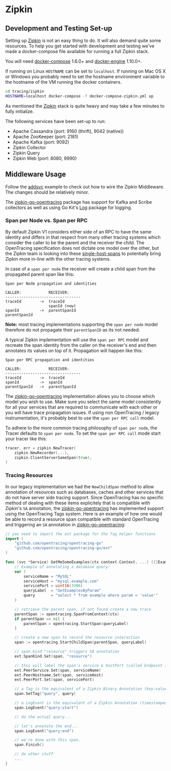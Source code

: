 # Zipkin

## Development and Testing Set-up

Setting up [Zipkin] is not an easy thing to do. It will also demand quite some
resources. To help you get started with development and testing we've made a
docker-compose file available for running a full Zipkin stack.

You will need [docker-compose] 1.6.0+ and [docker-engine] 1.10.0+.

If running on Linux `HOSTNAME` can be set to `localhost`. If running on Mac OS X
or Windows you probably need to set the hostname environment variable to the
hostname of the VM running the docker containers.

```sh
cd tracing/zipkin
HOSTNAME=localhost docker-compose -f docker-compose-zipkin.yml up
```

[Zipkin]: http://zipkin.io/
[docker-compose]: https://docs.docker.com/compose/
[docker-engine]: https://docs.docker.com/engine/

As mentioned the [Zipkin] stack is quite heavy and may take a few minutes to
fully initialize.

The following services have been set-up to run:
- Apache Cassandra (port: 9160 (thrift), 9042 (native))
- Apache ZooKeeper (port: 2181)
- Apache Kafka (port: 9092)
- Zipkin Collector
- Zipkin Query
- Zipkin Web (port: 8080, 9990)


## Middleware Usage

Follow the [addsvc] example to check out how to wire the Zipkin Middleware. The
changes should be relatively minor.

The [zipkin-go-opentracing] package has support for Kafka and Scribe collectors
as well as using Go Kit's [Log] package for logging.

### Span per Node vs. Span per RPC
By default Zipkin V1 considers either side of an RPC to have the same identity
and differs in that respect from many other tracing systems which consider the
caller to be the parent and the receiver the child. The OpenTracing
specification does not dictate one model over the other, but the Zipkin team is
looking into these [single-host-spans] to potentially bring Zipkin more in-line
with the other tracing systems.

[single-host-spans]: https://github.com/openzipkin/zipkin/issues/963

In case of a `span per node` the receiver will create a child span from the
propagated parent span like this:

```
Span per Node propagation and identities

CALLER:            RECEIVER:
---------------------------------
traceId        ->  traceId
                   spanId (new)
spanId         ->  parentSpanId
parentSpanId
```

**Note:** most tracing implementations supporting the `span per node` model
therefore do not propagate their `parentSpanID` as its not needed.

A typical Zipkin implementation will use the `span per RPC` model and recreate
the span identity from the caller on the receiver's end and then annotates its
values on top of it. Propagation will happen like this:

```
Span per RPC propagation and identities

CALLER:            RECEIVER:
---------------------------------
traceId        ->  traceId
spanId         ->  spanId
parentSpanId   ->  parentSpanId
```

The [zipkin-go-opentracing] implementation allows you to choose which model you
wish to use. Make sure you select the same model consistently for all your
services that are required to communicate with each other or you will have trace
propagation issues. If using non OpenTracing / legacy instrumentation, it's
probably best to use the `span per RPC call` model.

To adhere to the more common tracing philosophy of `span per node`, the Tracer
defaults to `span per node`. To set the `span per RPC call` mode start your
tracer like this:

```go
tracer, err = zipkin.NewTracer(
	zipkin.NewRecorder(...),
	zipkin.ClientServerSameSpan(true),
)
```

[zipkin-go-opentracing]: https://github.com/openzipkin/zipkin-go-opentracing
[addsvc]:https://github.com/go-kit/kit/tree/master/examples/addsvc
[Log]: https://github.com/go-kit/kit/tree/master/log

### Tracing Resources

In our legacy implementation we had the `NewChildSpan` method to allow
annotation of resources such as databases, caches and other services that do not
have server side tracing support. Since OpenTracing has no specific method of
dealing with these items explicitely that is compatible with Zipkin's `SA`
annotation, the [zipkin-go-opentracing] has implemented support using the
OpenTracing Tags system. Here is an example of how one would be able to record
a resource span compatible with standard OpenTracing and triggering an `SA`
annotation in [zipkin-go-opentracing]:

```go
// you need to import the ext package for the Tag helper functions
import (
	"github.com/opentracing/opentracing-go"
	"github.com/opentracing/opentracing-go/ext"
)

func (svc *Service) GetMeSomeExamples(ctx context.Context, ...) ([]Examples, error) {
	// Example of annotating a database query:
	var (
		serviceName = "MySQL"
		serviceHost = "mysql.example.com"
		servicePort = uint16(3306)
		queryLabel  = "GetExamplesByParam"
		query       = "select * from example where param = 'value'"
	)

	// retrieve the parent span, if not found create a new trace
	parentSpan := opentracing.SpanFromContext(ctx)
	if parentSpan == nil {
		parentSpan = opentracing.StartSpan(queryLabel)
	}

	// create a new span to record the resource interaction
	span := opentracing.StartChildSpan(parentSpan, queryLabel)

	// span.kind "resource" triggers SA annotation
	ext.SpanKind.Set(span, "resource")

	// this will label the span's service & hostPort (called Endpoint in Zipkin)
	ext.PeerService.Set(span, serviceName)
	ext.PeerHostname,Set(span, serviceHost)
	ext.PeerPort.Set(span, servicePort)

	// a Tag is the equivalent of a Zipkin Binary Annotation (key:value pair)
	span.SetTag("query", query)

	// a LogEvent is the equivalent of a Zipkin Annotation (timestamped)
	span.LogEvent("query:start")

	// do the actual query...

	// let's annotate the end...
	span.LogEvent("query:end")

	// we're done with this span.
	span.Finish()

	// do other stuff
	...
}
```
